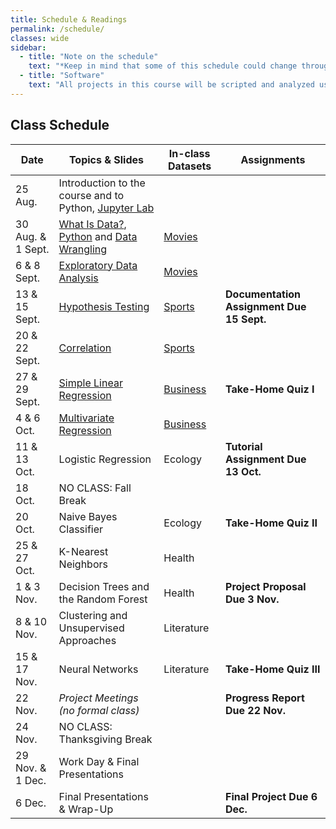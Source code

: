 ```yaml
---
title: Schedule & Readings
permalink: /schedule/
classes: wide
sidebar:
  - title: "Note on the schedule"
    text: "*Keep in mind that some of this schedule could change throughout the semester. However, if anything changes I'll update this page, and I'll be sure to give you plenty of advance notice.*"
  - title: "Software"
    text: "All projects in this course will be scripted and analyzed using Python, an open source programming language and environment. Specifically, we will be using Jupyter Lab as our programming environment. **No previous experience with Python, statistical software packages, or computer programming is required.**"
---
```


## Class Schedule

Date|Topics & Slides|In-class Datasets|Assignments
--|---|---|---
25 Aug.|Introduction to the course and to Python, [Jupyter Lab](/CIS241/jupyter)|
30 Aug. & 1 Sept.|[What Is Data?](/CIS241/slides/whatisdata), [Python](/CIS241/slides/pythonbasics) and [Data Wrangling](/CIS241/slides/wrangling)|[Movies](/CIS241/workshops/2022/08/31/movie-dialogue-1.html)|
6 & 8 Sept.|[Exploratory Data Analysis](/CIS241/slides/eda)|[Movies](/CIS241/workshops/2022/09/07/movie-dialogue-2.html)|
13 & 15 Sept.|[Hypothesis Testing](/CIS241/slides/hypothesis)|[Sports](/CIS241/workshops/2022/09/14/sports-1.html)|**Documentation Assignment Due 15 Sept.**
20 & 22 Sept.|[Correlation](/CIS241/slides/correlation)|[Sports](/CIS241/workshops/2022/09/21/sports-2.html)
27 & 29 Sept.|[Simple Linear Regression](/CIS241/slides/regression)|[Business](/CIS241/workshops/2022/09/28/business-1.html)|**Take-Home Quiz I**
4 & 6 Oct.|[Multivariate Regression](/CIS241/slides/multiple)|[Business](/CIS241/workshops/2022/10/06/business-2.html)
11 & 13 Oct.|Logistic Regression|Ecology|**Tutorial Assignment Due 13 Oct.**
18 Oct.|NO CLASS: Fall Break
20 Oct.|Naive Bayes Classifier|Ecology|**Take-Home Quiz II**
25 & 27 Oct.|K-Nearest Neighbors|Health|
1 & 3 Nov.|Decision Trees and the Random Forest|Health|**Project Proposal Due 3 Nov.**
8 & 10 Nov.|Clustering and Unsupervised Approaches|Literature|
15 & 17 Nov.|Neural Networks|Literature|**Take-Home Quiz III**
22 Nov.|*Project Meetings (no formal class)*||**Progress Report Due 22 Nov.**
24 Nov.|NO CLASS: Thanksgiving Break
29 Nov. & 1 Dec.|Work Day & Final Presentations|
6 Dec.|Final Presentations & Wrap-Up||**Final Project Due 6 Dec.**
